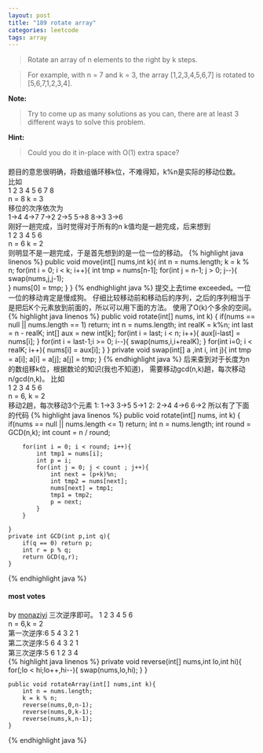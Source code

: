 ```yaml
---
layout: post
title: "189 rotate array"
categories: leetcode
tags: array
---
```


> Rotate an array of n elements to the right by k steps.

> For example, with n = 7 and k = 3, the array [1,2,3,4,5,6,7] is rotated to [5,6,7,1,2,3,4].

**Note:**
>Try to come up as many solutions as you can, there are at least 3 different ways to solve this problem.

**Hint:**
>Could you do it in-place with O(1) extra space?

####
题目的意思很明确，将数组循环移k位，不难得知，k%n是实际的移动位数。<br>
比如<br>
1 2 3 4 5 6 7 8 <br>
n = 8 k = 3<br>
移位的次序依次为<br>
1->4 4->7 7->2 2->5 5->8 8->3 3->6<br>
刚好一趟完成，当时觉得对于所有的n k值均是一趟完成，后来想到<br>
1 2 3 4 5 6<br>
n = 6 k = 2<br>
则明显不是一趟完成，于是首先想到的是一位一位的移动。
{% highlight java linenos %}
 public void move(int[] nums,int k){
		int n = nums.length;
		k = k % n;
		for(int i = 0; i < k; i++){
			int tmp = nums[n-1];
			for(int j = n-1; j > 0; j--){
				swap(nums,j,j-1);		
			}
			nums[0] = tmp;
		}
	}
{% endhighlight java %}
提交上去time exceeded。一位一位的移动肯定是慢成狗。
仔细比较移动前和移动后的序列，之后的序列相当于是把后K个元素放到前面的，所以可以用下面的方法。
使用了O(k)个多余的空间。
{% highlight java linenos %}
 public void rotate(int[] nums, int k) {
    if(nums == null || nums.length == 1) return; 
        int n = nums.length;
        int realK = k%n;
        int last = n - realK;
        int[] aux = new int[k];
        for(int i = last; i < n; i++){
        	aux[i-last] = nums[i];
        }
        for(int i = last-1;i >= 0; i--){
        	swap(nums,i,i+realK);
        }
        for(int i=0; i < realK; i++){
        	nums[i] = aux[i];
        }
    }
    private void swap(int[] a ,int i, int j){
	int tmp = a[i];
	a[i] = a[j];
	a[j] = tmp;
}
{% endhighlight java %}
后来查到对于长度为n的数组移k位，根据数论的知识(我也不知道)，
需要移动gcd(n,k)趟，每次移动n/gcd(n,k)。
比如<br>
1 2 3 4 5 6<br>
n = 6, k = 2<br>
移动2趟，每次移动3个元素
1: 1->3 3->5 5->1
2: 2->4 4->6 6->2
所以有了下面的代码
{% highlight java linenos %}
public void rotate(int[] nums, int k) {
        if(nums == null || nums.length <= 1) return;
        int n = nums.length;
        int round = GCD(n,k);
        int count = n / round;

        for(int i = 0; i < round; i++){
        	int tmp1 = nums[i];
        	int p = i;
        	for(int j = 0; j < count ; j++){
        		int next = (p+k)%n;
        		int tmp2 = nums[next];
        		nums[next] = tmp1;
        		tmp1 = tmp2;
        		p = next;
        	}
        }

    }
    private int GCD(int p,int q){
    	if(q == 0) return p;
    	int r = p % q;
    	return GCD(q,r);
    }
{% endhighlight java %}

#### most votes 
by [monaziyi](https://leetcode.com/discuss/26148/3-line-using-reverse)
三次逆序即可。
1 2 3 4 5 6<br>
n = 6,k = 2<br>
第一次逆序:6 5 4 3 2 1 <br>
第二次逆序:5 6 4 3 2 1 <br>
第三次逆序:5 6 1 2 3 4 <br>
{% highlight java linenos %}
 private void reverse(int[] nums,int lo,int hi){
    	for(;lo < hi;lo++,hi--){
    		swap(nums,lo,hi);
    	}
    }

    public void rotateArray(int[] nums,int k){
    	int n = nums.length;
    	k = k % n;
    	reverse(nums,0,n-1);
    	reverse(nums,0,k-1);
    	reverse(nums,k,n-1);
    }
{% endhighlight java %}

